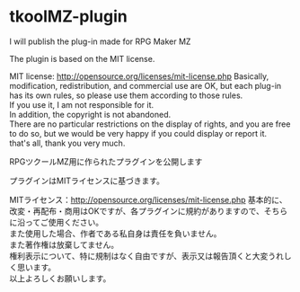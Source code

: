 # tkoolMZ-plugin
<en>
I will publish the plug-in made for RPG Maker MZ  
 
The plugin is based on the MIT license. 

MIT license: http://opensource.org/licenses/mit-license.php 
Basically, modification, redistribution, and commercial use are OK, but each plug-in has its own rules, so please use them according to those rules.  
If you use it, I am not responsible for it.  
In addition, the copyright is not abandoned.  
There are no particular restrictions on the display of rights, and you are free to do so, but we would be very happy if you could display or report it.  
that's all, thank you very much.  

<ja>
RPGツクールMZ用に作られたプラグインを公開します  
 
プラグインはMITライセンスに基づきます。 

MITライセンス：http://opensource.org/licenses/mit-license.php 
基本的に、改変・再配布・商用はOKですが、各プラグインに規約がありますので、そちらに沿ってご使用ください。  
また使用した場合、作者である私自身は責任を負いません。  
また著作権は放棄してません。  
権利表示について、特に規制はなく自由ですが、表示又は報告頂くと大変うれしく思います。  
以上よろしくお願いします。  

